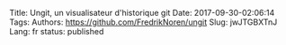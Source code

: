 Title: Ungit, un visualisateur d'historique git
Date: 2017-09-30-02:06:14
Tags: 
Authors: https://github.com/FredrikNoren/ungit
Slug: jwJTGBXTnJ
Lang: fr
status: published



